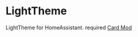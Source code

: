 # LightTheme

LightTheme for HomeAssistant. 
required [Card Mod](https://github.com/thomasloven/lovelace-card-mod)